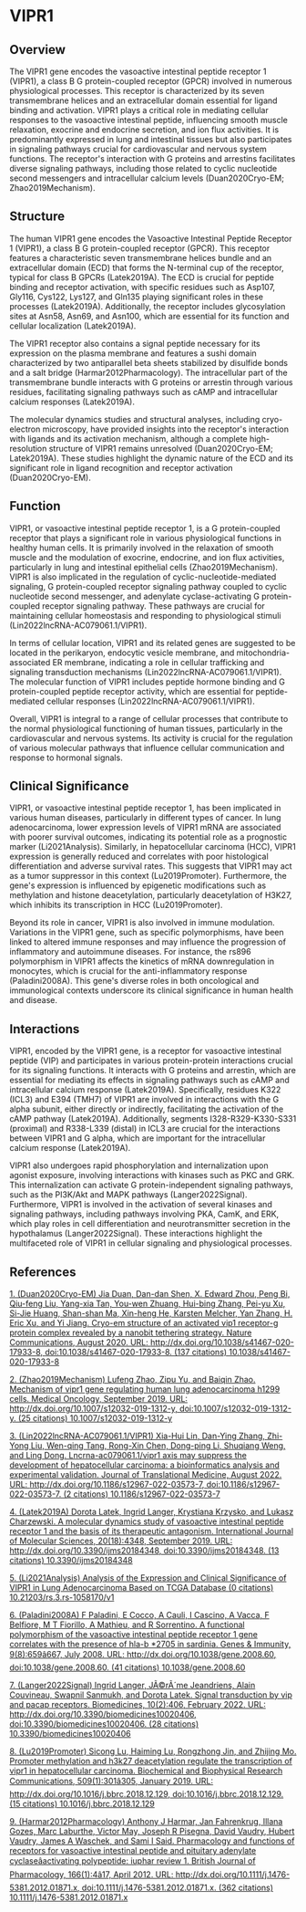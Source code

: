 # VIPR1

## Overview
The VIPR1 gene encodes the vasoactive intestinal peptide receptor 1 (VIPR1), a class B G protein-coupled receptor (GPCR) involved in numerous physiological processes. This receptor is characterized by its seven transmembrane helices and an extracellular domain essential for ligand binding and activation. VIPR1 plays a critical role in mediating cellular responses to the vasoactive intestinal peptide, influencing smooth muscle relaxation, exocrine and endocrine secretion, and ion flux activities. It is predominantly expressed in lung and intestinal tissues but also participates in signaling pathways crucial for cardiovascular and nervous system functions. The receptor's interaction with G proteins and arrestins facilitates diverse signaling pathways, including those related to cyclic nucleotide second messengers and intracellular calcium levels (Duan2020Cryo-EM; Zhao2019Mechanism).

## Structure
The human VIPR1 gene encodes the Vasoactive Intestinal Peptide Receptor 1 (VIPR1), a class B G protein-coupled receptor (GPCR). This receptor features a characteristic seven transmembrane helices bundle and an extracellular domain (ECD) that forms the N-terminal cup of the receptor, typical for class B GPCRs (Latek2019A). The ECD is crucial for peptide binding and receptor activation, with specific residues such as Asp107, Gly116, Cys122, Lys127, and Gln135 playing significant roles in these processes (Latek2019A). Additionally, the receptor includes glycosylation sites at Asn58, Asn69, and Asn100, which are essential for its function and cellular localization (Latek2019A).

The VIPR1 receptor also contains a signal peptide necessary for its expression on the plasma membrane and features a sushi domain characterized by two antiparallel beta sheets stabilized by disulfide bonds and a salt bridge (Harmar2012Pharmacology). The intracellular part of the transmembrane bundle interacts with G proteins or arrestin through various residues, facilitating signaling pathways such as cAMP and intracellular calcium responses (Latek2019A).

The molecular dynamics studies and structural analyses, including cryo-electron microscopy, have provided insights into the receptor's interaction with ligands and its activation mechanism, although a complete high-resolution structure of VIPR1 remains unresolved (Duan2020Cryo-EM; Latek2019A). These studies highlight the dynamic nature of the ECD and its significant role in ligand recognition and receptor activation (Duan2020Cryo-EM).

## Function
VIPR1, or vasoactive intestinal peptide receptor 1, is a G protein-coupled receptor that plays a significant role in various physiological functions in healthy human cells. It is primarily involved in the relaxation of smooth muscle and the modulation of exocrine, endocrine, and ion flux activities, particularly in lung and intestinal epithelial cells (Zhao2019Mechanism). VIPR1 is also implicated in the regulation of cyclic-nucleotide-mediated signaling, G protein-coupled receptor signaling pathway coupled to cyclic nucleotide second messenger, and adenylate cyclase-activating G protein-coupled receptor signaling pathway. These pathways are crucial for maintaining cellular homeostasis and responding to physiological stimuli (Lin2022lncRNA-AC079061.1/VIPR1).

In terms of cellular location, VIPR1 and its related genes are suggested to be located in the perikaryon, endocytic vesicle membrane, and mitochondria-associated ER membrane, indicating a role in cellular trafficking and signaling transduction mechanisms (Lin2022lncRNA-AC079061.1/VIPR1). The molecular function of VIPR1 includes peptide hormone binding and G protein-coupled peptide receptor activity, which are essential for peptide-mediated cellular responses (Lin2022lncRNA-AC079061.1/VIPR1).

Overall, VIPR1 is integral to a range of cellular processes that contribute to the normal physiological functioning of human tissues, particularly in the cardiovascular and nervous systems. Its activity is crucial for the regulation of various molecular pathways that influence cellular communication and response to hormonal signals.

## Clinical Significance
VIPR1, or vasoactive intestinal peptide receptor 1, has been implicated in various human diseases, particularly in different types of cancer. In lung adenocarcinoma, lower expression levels of VIPR1 mRNA are associated with poorer survival outcomes, indicating its potential role as a prognostic marker (Li2021Analysis). Similarly, in hepatocellular carcinoma (HCC), VIPR1 expression is generally reduced and correlates with poor histological differentiation and adverse survival rates. This suggests that VIPR1 may act as a tumor suppressor in this context (Lu2019Promoter). Furthermore, the gene's expression is influenced by epigenetic modifications such as methylation and histone deacetylation, particularly deacetylation of H3K27, which inhibits its transcription in HCC (Lu2019Promoter).

Beyond its role in cancer, VIPR1 is also involved in immune modulation. Variations in the VIPR1 gene, such as specific polymorphisms, have been linked to altered immune responses and may influence the progression of inflammatory and autoimmune diseases. For instance, the rs896 polymorphism in VIPR1 affects the kinetics of mRNA downregulation in monocytes, which is crucial for the anti-inflammatory response (Paladini2008A). This gene's diverse roles in both oncological and immunological contexts underscore its clinical significance in human health and disease.

## Interactions
VIPR1, encoded by the VIPR1 gene, is a receptor for vasoactive intestinal peptide (VIP) and participates in various protein-protein interactions crucial for its signaling functions. It interacts with G proteins and arrestin, which are essential for mediating its effects in signaling pathways such as cAMP and intracellular calcium response (Latek2019A). Specifically, residues K322 (ICL3) and E394 (TMH7) of VIPR1 are involved in interactions with the G alpha subunit, either directly or indirectly, facilitating the activation of the cAMP pathway (Latek2019A). Additionally, segments I328-R329-K330-S331 (proximal) and R338-L339 (distal) in ICL3 are crucial for the interactions between VIPR1 and G alpha, which are important for the intracellular calcium response (Latek2019A).

VIPR1 also undergoes rapid phosphorylation and internalization upon agonist exposure, involving interactions with kinases such as PKC and GRK. This internalization can activate G protein-independent signaling pathways, such as the PI3K/Akt and MAPK pathways (Langer2022Signal). Furthermore, VIPR1 is involved in the activation of several kinases and signaling pathways, including pathways involving PKA, CamK, and ERK, which play roles in cell differentiation and neurotransmitter secretion in the hypothalamus (Langer2022Signal). These interactions highlight the multifaceted role of VIPR1 in cellular signaling and physiological processes.


## References


[1. (Duan2020Cryo-EM) Jia Duan, Dan-dan Shen, X. Edward Zhou, Peng Bi, Qiu-feng Liu, Yang-xia Tan, You-wen Zhuang, Hui-bing Zhang, Pei-yu Xu, Si-Jie Huang, Shan-shan Ma, Xin-heng He, Karsten Melcher, Yan Zhang, H. Eric Xu, and Yi Jiang. Cryo-em structure of an activated vip1 receptor-g protein complex revealed by a nanobit tethering strategy. Nature Communications, August 2020. URL: http://dx.doi.org/10.1038/s41467-020-17933-8, doi:10.1038/s41467-020-17933-8. (137 citations) 10.1038/s41467-020-17933-8](https://doi.org/10.1038/s41467-020-17933-8)

[2. (Zhao2019Mechanism) Lufeng Zhao, Zipu Yu, and Baiqin Zhao. Mechanism of vipr1 gene regulating human lung adenocarcinoma h1299 cells. Medical Oncology, September 2019. URL: http://dx.doi.org/10.1007/s12032-019-1312-y, doi:10.1007/s12032-019-1312-y. (25 citations) 10.1007/s12032-019-1312-y](https://doi.org/10.1007/s12032-019-1312-y)

[3. (Lin2022lncRNA-AC079061.1/VIPR1) Xia-Hui Lin, Dan-Ying Zhang, Zhi-Yong Liu, Wen-qing Tang, Rong-Xin Chen, Dong-ping Li, Shuqiang Weng, and Ling Dong. Lncrna-ac079061.1/vipr1 axis may suppress the development of hepatocellular carcinoma: a bioinformatics analysis and experimental validation. Journal of Translational Medicine, August 2022. URL: http://dx.doi.org/10.1186/s12967-022-03573-7, doi:10.1186/s12967-022-03573-7. (2 citations) 10.1186/s12967-022-03573-7](https://doi.org/10.1186/s12967-022-03573-7)

[4. (Latek2019A) Dorota Latek, Ingrid Langer, Krystiana Krzysko, and Lukasz Charzewski. A molecular dynamics study of vasoactive intestinal peptide receptor 1 and the basis of its therapeutic antagonism. International Journal of Molecular Sciences, 20(18):4348, September 2019. URL: http://dx.doi.org/10.3390/ijms20184348, doi:10.3390/ijms20184348. (13 citations) 10.3390/ijms20184348](https://doi.org/10.3390/ijms20184348)

[5. (Li2021Analysis) Analysis of the Expression and Clinical Significance of VIPR1 in Lung Adenocarcinoma Based on TCGA Database (0 citations) 10.21203/rs.3.rs-1058170/v1](https://doi.org/10.21203/rs.3.rs-1058170/v1)

[6. (Paladini2008A) F Paladini, E Cocco, A Cauli, I Cascino, A Vacca, F Belfiore, M T Fiorillo, A Mathieu, and R Sorrentino. A functional polymorphism of the vasoactive intestinal peptide receptor 1 gene correlates with the presence of hla-b *2705 in sardinia. Genes &amp; Immunity, 9(8):659â667, July 2008. URL: http://dx.doi.org/10.1038/gene.2008.60, doi:10.1038/gene.2008.60. (41 citations) 10.1038/gene.2008.60](https://doi.org/10.1038/gene.2008.60)

[7. (Langer2022Signal) Ingrid Langer, JÃ©rÃ´me Jeandriens, Alain Couvineau, Swapnil Sanmukh, and Dorota Latek. Signal transduction by vip and pacap receptors. Biomedicines, 10(2):406, February 2022. URL: http://dx.doi.org/10.3390/biomedicines10020406, doi:10.3390/biomedicines10020406. (28 citations) 10.3390/biomedicines10020406](https://doi.org/10.3390/biomedicines10020406)

[8. (Lu2019Promoter) Sicong Lu, Haiming Lu, Rongzhong Jin, and Zhijing Mo. Promoter methylation and h3k27 deacetylation regulate the transcription of vipr1 in hepatocellular carcinoma. Biochemical and Biophysical Research Communications, 509(1):301â305, January 2019. URL: http://dx.doi.org/10.1016/j.bbrc.2018.12.129, doi:10.1016/j.bbrc.2018.12.129. (15 citations) 10.1016/j.bbrc.2018.12.129](https://doi.org/10.1016/j.bbrc.2018.12.129)

[9. (Harmar2012Pharmacology) Anthony J Harmar, Jan Fahrenkrug, Illana Gozes, Marc Laburthe, Victor May, Joseph R Pisegna, David Vaudry, Hubert Vaudry, James A Waschek, and Sami I Said. Pharmacology and functions of receptors for vasoactive intestinal peptide and pituitary adenylate cyclaseâactivating polypeptide: iuphar review 1. British Journal of Pharmacology, 166(1):4â17, April 2012. URL: http://dx.doi.org/10.1111/j.1476-5381.2012.01871.x, doi:10.1111/j.1476-5381.2012.01871.x. (362 citations) 10.1111/j.1476-5381.2012.01871.x](https://doi.org/10.1111/j.1476-5381.2012.01871.x)
